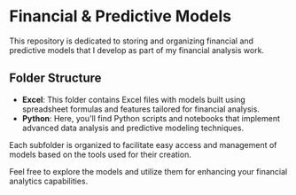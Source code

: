 # Financial & Predictive Models

This repository is dedicated to storing and organizing financial and predictive models that I develop as part of my financial analysis work.

## Folder Structure

- **Excel**: This folder contains Excel files with models built using spreadsheet formulas and features tailored for financial analysis.
- **Python**: Here, you'll find Python scripts and notebooks that implement advanced data analysis and predictive modeling techniques.

Each subfolder is organized to facilitate easy access and management of models based on the tools used for their creation.

Feel free to explore the models and utilize them for enhancing your financial analytics capabilities.

